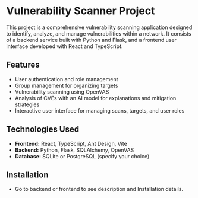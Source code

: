 # Vulnerability Scanner Project

This project is a comprehensive vulnerability scanning application designed to identify, analyze, and manage vulnerabilities within a network. It consists of a backend service built with Python and Flask, and a frontend user interface developed with React and TypeScript.

## Features
- User authentication and role management
- Group management for organizing targets
- Vulnerability scanning using OpenVAS
- Analysis of CVEs with an AI model for explanations and mitigation strategies
- Interactive user interface for managing scans, targets, and user roles

## Technologies Used
- **Frontend:** React, TypeScript, Ant Design, Vite
- **Backend:** Python, Flask, SQLAlchemy, OpenVAS
- **Database:** SQLite or PostgreSQL (specify your choice)

## Installation
- Go to backend or frontend to see description and Installation details.